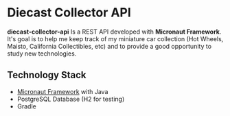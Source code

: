 # Diecast Collector API

**diecast-collector-api** Is a REST API developed with **Micronaut Framework**. It's goal is to help me keep track of my miniature car collection (Hot Wheels, Maisto, California Collectibles, etc) and to provide a good opportunity to study new technologies.  


## Technology Stack
- [Micronaut Framework](https://micronaut.io/) with Java
- PostgreSQL Database (H2 for testing)
- Gradle